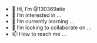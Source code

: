 - 👋 Hi, I’m @130369atie
- 👀 I’m interested in ...
- 🌱 I’m currently learning ...
- 💞️ I’m looking to collaborate on ...
- 📫 How to reach me ...

<!---
130369atie/130369atie is a ✨ special ✨ repository because its `README.md` (this file) appears on your GitHub profile.
You can click the Preview link to take a look at your changes.
--->
